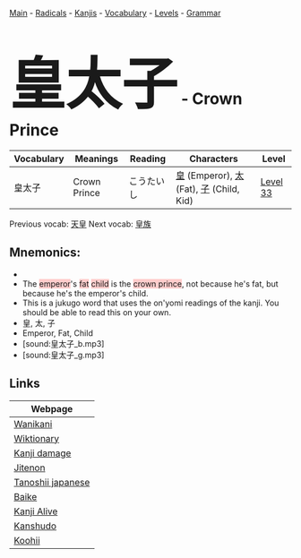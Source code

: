 <style> bigfont {font-size: 100px}</style>
[Main](../README.md) -
[Radicals](../radicals.md) -
[Kanjis](../kanjis.md) -
[Vocabulary](../vocabulary.md) -
[Levels](../levels.md) -
[Grammar](../grammar.md)
# <bigfont> 皇太子</bigfont> - Crown Prince 

| Vocabulary | Meanings | Reading | Characters | Level |
| --- | --- | --- | --- | --- |
| 皇太子 | Crown Prince | こうたいし |  [皇](../kanjis/皇.md) (Emperor), [太](../kanjis/太.md) (Fat), [子](../kanjis/子.md) (Child, Kid) | [Level 33](../levels/wk_level33.md) |

Previous vocab: [天皇](天皇.md) Next vocab: [皇族](皇族.md) 

## Mnemonics:

* 
* The <span style="background-color:#ffcccb"> emperor</span>'s <span style="background-color:#ffcccb"> fat</span> <span style="background-color:#ffcccb"> child</span> is the <span style="background-color:#ffcccb"> crown prince</span>, not because he's fat, but because he's the emperor's child.
* This is a jukugo word that uses the on'yomi readings of the kanji. You should be able to read this on your own.
* 皇, 太, 子
* Emperor, Fat, Child
* [sound:皇太子_b.mp3]
* [sound:皇太子_g.mp3]


## Links 

| Webpage |
| --- |
| [Wanikani          ](https://www.wanikani.com/kanji/皇太子) |
| [Wiktionary        ](https://en.wiktionary.org/wiki/皇太子) |
| [Kanji damage      ](http://www.kanjidamage.com/kanji/search?utf8=✓&q=皇太子) |
| [Jitenon           ](https://jitenon.com/kanji/皇太子) |
| [Tanoshii japanese ](https://www.tanoshiijapanese.com/dictionary/kanji.cfm?k=皇太子) |
| [Baike             ](https://baike.baidu.com/item/皇太子) |
| [Kanji Alive       ](https://app.kanjialive.com/皇太子) |
| [Kanshudo          ](https://www.kanshudo.com/searchmn?q=皇太子) |
| [Koohii            ](https://kanji.koohii.com/study/kanji/皇太子) |
